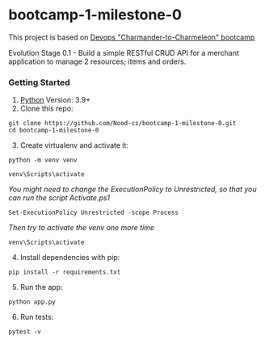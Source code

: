 # bootcamp-1-milestone-0

This project is based on [Devops "Charmander-to-Charmeleon" bootcamp](https://www.devopzilla.com/events/devops-bootcamp-2021-1/)

Evolution Stage 0.1 - Build a simple RESTful CRUD API for a merchant application to manage 2 resources; items and orders.

### Getting Started

  1. [Python](https://www.python.org/downloads/) Version: 3.9+
  2. Clone this repo: 
  ```
  git clone https://github.com/Nood-cs/bootcamp-1-milestone-0.git
  cd bootcamp-1-milestone-0
  ```
  3. Create virtualenv and activate it: 
  ``` 
  python -m venv venv
  
  venv\Scripts\activate
  ```
   *You might need to change the ExecutionPolicy to Unrestricted, so that you can run the script Activate.ps1*
  ```
  Set-ExecutionPolicy Unrestricted -scope Process
  ```
   *Then try to activate the venv one more time* 
   ```
   venv\Scripts\activate
   ```
  
  4. Install dependencies with pip: 
  ```
  pip install -r requirements.txt
  ```
  5. Run the app: 
  ```
  python app.py
  ```
  6. Run tests: 
  ```
  pytest -v
  ```
